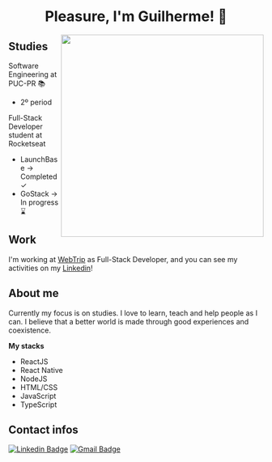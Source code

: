 <h1 align="center">
  Pleasure, I'm Guilherme! 👋
</h1>

<img align="right" width="400" height="400" src="http://webtrip.tur.br/ass/Programmer.png">

## Studies

Software Engineering at PUC-PR 📚

- 2º period

Full-Stack Developer student at Rocketseat
- LaunchBase → Completed ✓
- GoStack → In progress ⌛️

## Work

I'm working at [WebTrip](http://webtrip.tur.br) as Full-Stack Developer, and you can see my activities on my [Linkedin](https://www.linkedin.com/in/guilherme-illescas/)!

## About me

Currently my focus is on studies. I love to learn, teach and help people as I can. I believe that a better world is made through good experiences and coexistence.

**My stacks**

- ReactJS
- React Native
- NodeJS
- HTML/CSS
- JavaScript
- TypeScript

## Contact infos
[![Linkedin Badge](https://img.shields.io/badge/-guilhermeillescas-blue?style=flat-square&logo=Linkedin&logoColor=white&link=https://www.linkedin.com/in/guilherme-illescas/)](https://www.linkedin.com/in/guilherme-illescas/)
[![Gmail Badge](https://img.shields.io/badge/-gui.illescas@gmail.com-c14438?style=flat-square&logo=Gmail&logoColor=white&link=mailto:gui.illescas@gmail.com)](mailto:gui.illescas@gmail.com)
